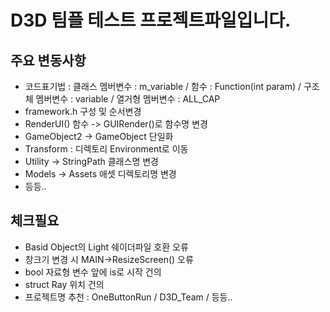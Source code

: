# D3D 팀플 테스트 프로젝트파일입니다.  
  
## 주요 변동사항  
+ 코드표기법 : 클래스 멤버변수 : m_variable / 함수 : Function(int param) / 구조체 멤버변수 : variable / 열거형 멤버변수 : ALL_CAP
+ framework.h 구성 및 순서변경
+ RenderUI() 함수 -> GUIRender()로 함수명 변경
+ GameObject2 -> GameObject 단일화
+ Transform : 디렉토리 Environment로 이동
+ Utility -> StringPath 클래스명 변경
+ Models -> Assets 애셋 디렉토리명 변경
+ 등등..

## 체크필요
+ Basid Object의 Light 쉐이더파일 호환 오류
+ 창크기 변경 시 MAIN->ResizeScreen() 오류
+ bool 자료형 변수 앞에 is로 시작 건의
+ struct Ray 위치 건의
+ 프로젝트명 추천 : OneButtonRun / D3D_Team / 등등..
